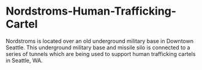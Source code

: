 # Nordstroms-Human-Trafficking-Cartel
Nordstroms is located over an old underground military base in Downtown Seattle. This underground military base and missile silo is connected to a series of tunnels which are being used to support human trafficking cartels in Seattle, WA.
